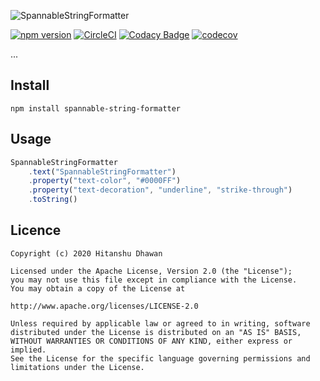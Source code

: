 ![SpannableStringFormatter](images/logo.png)

[![npm version](https://badge.fury.io/js/spannable-string-formatter.svg)](https://badge.fury.io/js/spannable-string-formatter)
[![CircleCI](https://circleci.com/gh/hitanshu-dhawan/SpannableStringFormatter.svg?style=svg)](https://circleci.com/gh/hitanshu-dhawan/SpannableStringFormatter)
[![Codacy Badge](https://app.codacy.com/project/badge/Grade/5492f38e42204099b03f6c21ee9321b1)](https://www.codacy.com/manual/hitanshu-dhawan/SpannableStringFormatter?utm_source=github.com&amp;utm_medium=referral&amp;utm_content=hitanshu-dhawan/SpannableStringFormatter&amp;utm_campaign=Badge_Grade)
[![codecov](https://codecov.io/gh/hitanshu-dhawan/SpannableStringFormatter/branch/master/graph/badge.svg)](https://codecov.io/gh/hitanshu-dhawan/SpannableStringFormatter)

...

## Install
```
npm install spannable-string-formatter
```

## Usage
```javascript
SpannableStringFormatter
    .text("SpannableStringFormatter")
    .property("text-color", "#0000FF")
    .property("text-decoration", "underline", "strike-through")
    .toString()
```

## Licence
```
Copyright (c) 2020 Hitanshu Dhawan

Licensed under the Apache License, Version 2.0 (the "License");
you may not use this file except in compliance with the License.
You may obtain a copy of the License at

http://www.apache.org/licenses/LICENSE-2.0

Unless required by applicable law or agreed to in writing, software
distributed under the License is distributed on an "AS IS" BASIS,
WITHOUT WARRANTIES OR CONDITIONS OF ANY KIND, either express or implied.
See the License for the specific language governing permissions and
limitations under the License.
```
